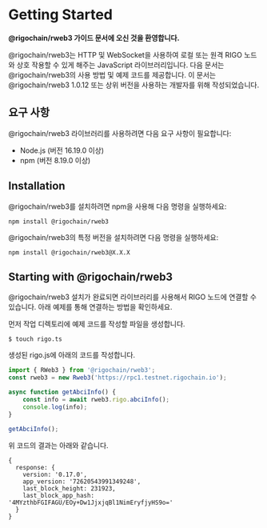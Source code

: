 # Getting Started

**@rigochain/rweb3 가이드 문서에 오신 것을 환영합니다.**

@rigochain/rweb3는 HTTP 및 WebSocket을 사용하여 로컬 또는 원격 RIGO 노드와 상호 작용할 수 있게 해주는 JavaScript 라이브러리입니다. 다음 문서는 @rigochain/rweb3의 사용 방법 및 예제 코드를 제공합니다.
이 문서는 @rigochain/rweb3 1.0.12 또는 상위 버전을 사용하는 개발자를 위해 작성되었습니다.

## 요구 사항

@rigochain/rweb3 라이브러리를 사용하려면 다음 요구 사항이 필요합니다:
- Node.js (버전 16.19.0 이상)
- npm (버전 8.19.0 이상)

## Installation

@rigochain/rweb3를 설치하려면 npm을 사용해 다음 명령을 실행하세요:
```shell
npm install @rigochain/rweb3
```

@rigochain/rweb3의 특정 버전을 설치하려면 다음 명령을 실행하세요:
```shell
npm install @rigochain/rweb3@X.X.X
```

## Starting with @rigochain/rweb3
@rigochain/rweb3 설치가 완료되면 라이브러리를 사용해서 RIGO 노드에 연결할 수 있습니다.
아래 예제를 통해 연결하는 방법을 확인하세요.

먼저 작업 디렉토리에 예제 코드를 작성할 파일을 생성합니다.
```shell
$ touch rigo.ts
```
생성된 rigo.js에 아래의 코드를 작성합니다.
```javascript
import { RWeb3 } from '@rigochain/rweb3';
const rweb3 = new Rweb3('https://rpc1.testnet.rigochain.io');

async function getAbciInfo() {
    const info = await rweb3.rigo.abciInfo();
    console.log(info);
}

getAbciInfo();
```
위 코드의 결과는 아래와 같습니다.
```shell
{
  response: {
    version: '0.17.0',
    app_version: '72620543991349248',
    last_block_height: 231923,
    last_block_app_hash: '4MYzthbFGIFAGU/EOy+Dw1JjxjqBl1NimEryfjyHS9o='
  }
}
```
